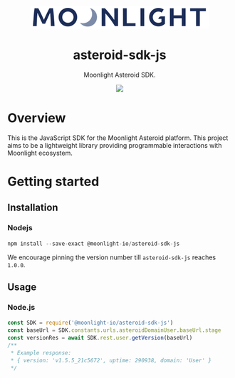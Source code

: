 <p align="center">
  <img
    src="https://raw.githubusercontent.com/Moonlight-io/visual-identity/master/logo/moonlight-logo-dark-400w.png" />
</p>

<h1 align="center">asteroid-sdk-js</h1>

<p align="center">
  Moonlight Asteroid SDK.
</p>

<p align="center">
  <a href="https://circleci.com/gh/Moonlight-io/asteroid-sdk-js">
    <img src="https://circleci.com/gh/Moonlight-io/asteroid-sdk-js.svg?style=svg">
  </a>
</p>

# Overview

This is the JavaScript SDK for the Moonlight Asteroid platform. This project aims to be a lightweight library providing programmable interactions with Moonlight ecosystem.

# Getting started

## Installation

### Nodejs

```js
npm install --save-exact @moonlight-io/asteroid-sdk-js
```

We encourage pinning the version number till `asteroid-sdk-js` reaches `1.0.0`.

## Usage

### Node.js

```js
const SDK = require('@moonlight-io/asteroid-sdk-js')
const baseUrl = SDK.constants.urls.asteroidDomainUser.baseUrl.stage
const versionRes = await SDK.rest.user.getVersion(baseUrl)
/**
 * Example response:
 * { version: 'v1.5.5_21c5672', uptime: 290938, domain: 'User' }
 */
```
